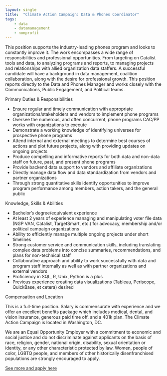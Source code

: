 ```yaml
---
layout: single
title:  "Climate Action Campaign: Data & Phones Coordinator"
tags: 
    - data
    - datamanagement
    - nonprofit
---
```


This position supports the industry-leading phones program and looks to constantly improve it. The work encompasses a wide range of responsibilities and professional opportunities. From targeting on Catalist tools and data, to analyzing programs and reports, to managing projects and relationships with allied organization data staffers. A successful candidate will have a background in data management, coalition collaboration, along with the desire for professional growth. This position reports directly to the Data and Phones Manager and works closely with the Communications, Public Engagement, and Political teams.

Primary Duties & Responsibilities

* Ensure regular and timely communication with appropriate organizations/stakeholders and vendors to implement phone programs
* Oversee the numerous, and often concurrent, phone programs CAC/PP works with organizations to execute
* Demonstrate a working knowledge of identifying universes for prospective phone programs  
* Attend internal and external meetings to determine best courses of actions and plot future projects, along with providing updates on ongoing projects
* Produce compelling and informative reports for both data and non-data staff on future, past, and present phone programs
* Provide backend data support to vendors and affiliate organizations
* Directly manage data flow and data standardization from vendors and partner organizations
* Through strong quantitative skills identify opportunities to improve program performance among members, action takers, and the general public

Knowledge, Skills & Abilities

* Bachelor’s degree/equivalent experience
* At least 2 years of experience managing and manipulating voter file data (NGP VAN, Catalist, TargetSmart, etc.) for advocacy, membership and/or political campaign organizations
* Ability to efficiently manage multiple ongoing projects under short timelines
* Strong customer service and communication skills, including translating complex data problems into concise summaries, recommendations, and plans for non-technical staff  
* Collaborative approach and ability to work successfully with data and program staff internally as well as with partner organizations and external vendors
* Proficiency in SQL, R, Unix, Python is a plus
* Previous experience creating data visualizations (Tableau, Periscope, QuickBase, et cetera) desired

Compensation and Location

This is a full-time position. Salary is commensurate with experience and we offer an excellent benefits package which includes medical, dental, and vision insurance, generous paid time off, and a 401k plan. The Climate Action Campaign is located in Washington, DC.

We are an Equal Opportunity Employer with a commitment to economic and social justice and do not discriminate against applicants on the basis of race, religion, gender, national origin, disability, sexual orientation or identity, or any other characteristic protected by law. Women, people of color, LGBTQ people, and members of other historically disenfranchised populations are strongly encouraged to apply.

[See more and apply here](https://climate-campaign.quickbase.com/db/bhtewnjrr?a=nwr)
